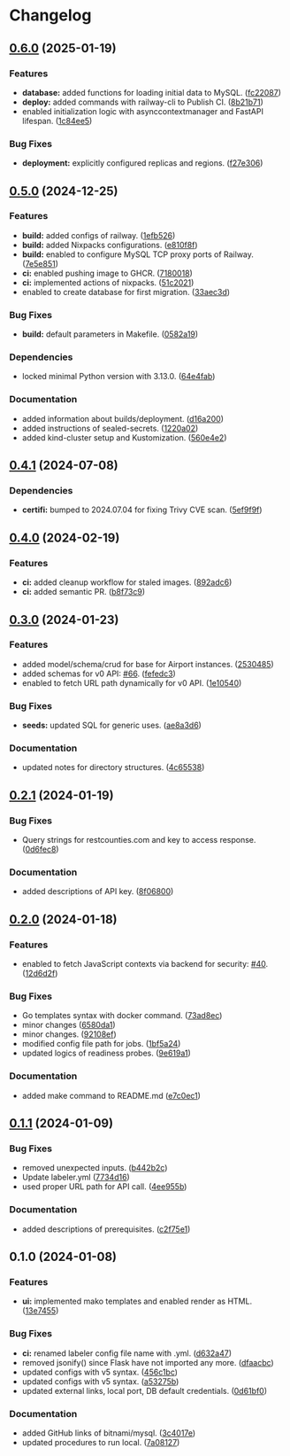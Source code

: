 # Changelog

## [0.6.0](https://github.com/hwakabh/random-travelers/compare/v0.5.0...v0.6.0) (2025-01-19)


### Features

* **database:** added functions for loading initial data to MySQL. ([fc22087](https://github.com/hwakabh/random-travelers/commit/fc220879a8b6d402048e0781d0fa63aa8a19f6cb))
* **deploy:** added commands with railway-cli to Publish CI. ([8b21b71](https://github.com/hwakabh/random-travelers/commit/8b21b71a31c6f3c9dcc9a88a6f4db082447bb4de))
* enabled initialization logic with asynccontextmanager and FastAPI lifespan. ([1c84ee5](https://github.com/hwakabh/random-travelers/commit/1c84ee5144b8c5abf38236e4ae0109ca894c6344))


### Bug Fixes

* **deployment:** explicitly configured replicas and regions. ([f27e306](https://github.com/hwakabh/random-travelers/commit/f27e3063fadd05e4f56c991f3083440587792bb8))

## [0.5.0](https://github.com/hwakabh/random-travelers/compare/v0.4.1...v0.5.0) (2024-12-25)


### Features

* **build:** added configs of railway. ([1efb526](https://github.com/hwakabh/random-travelers/commit/1efb526679b063b9b7da195eff0718fc06d8a05f))
* **build:** added Nixpacks configurations. ([e810f8f](https://github.com/hwakabh/random-travelers/commit/e810f8fa86ec8e870a5095abc5f114da02ca3b6a))
* **build:** enabled to configure MySQL TCP proxy ports of Railway. ([7e5e851](https://github.com/hwakabh/random-travelers/commit/7e5e851757433fd50b31401accb0a21ceafa1ea4))
* **ci:** enabled pushing image to GHCR. ([7180018](https://github.com/hwakabh/random-travelers/commit/7180018f1d4d6e1cb4d61bfdbe92fb0715249acb))
* **ci:** implemented actions of nixpacks. ([51c2021](https://github.com/hwakabh/random-travelers/commit/51c20214ffaf27ebb355907c8cf0c9eff1cabde5))
* enabled to create database for first migration. ([33aec3d](https://github.com/hwakabh/random-travelers/commit/33aec3da0a6be164bd63be4ee617553e306641cf))


### Bug Fixes

* **build:** default parameters in Makefile. ([0582a19](https://github.com/hwakabh/random-travelers/commit/0582a193240128be6d59c01e78f400c7d434c9fb))


### Dependencies

* locked minimal Python version with 3.13.0. ([64e4fab](https://github.com/hwakabh/random-travelers/commit/64e4fab7c152ee11536b10da011106412352ee11))


### Documentation

* added information about builds/deployment. ([d16a200](https://github.com/hwakabh/random-travelers/commit/d16a200a6b7046aad2d3e976c5074ecb5604cfd2))
* added instructions of sealed-secrets. ([1220a02](https://github.com/hwakabh/random-travelers/commit/1220a020739af11c60147edc4c424cc61d78a383))
* added kind-cluster setup and Kustomization. ([560e4e2](https://github.com/hwakabh/random-travelers/commit/560e4e243561449c373eb707421b01ed1e9c7eb4))

## [0.4.1](https://github.com/hwakabh/random-travelers/compare/v0.4.0...v0.4.1) (2024-07-08)


### Dependencies

* **certifi:** bumped to 2024.07.04 for fixing Trivy CVE scan. ([5ef9f9f](https://github.com/hwakabh/random-travelers/commit/5ef9f9fcb03d8702251cd3f8b2e78d3b75717967))

## [0.4.0](https://github.com/hwakabh/random-travelers/compare/v0.3.0...v0.4.0) (2024-02-19)


### Features

* **ci:** added cleanup workflow for staled images. ([892adc6](https://github.com/hwakabh/random-travelers/commit/892adc65bb50eeb6fc120d36bdab5dbac9014901))
* **ci:** added semantic PR. ([b8f73c9](https://github.com/hwakabh/random-travelers/commit/b8f73c9734897e205c76233e2f145082b529085a))

## [0.3.0](https://github.com/hwakabh/random-travelers/compare/v0.2.1...v0.3.0) (2024-01-23)


### Features

* added model/schema/crud for base for Airport instances. ([2530485](https://github.com/hwakabh/random-travelers/commit/2530485438624c46ff9594bca38e50ba65d612d0))
* added schemas for v0 API: [#66](https://github.com/hwakabh/random-travelers/issues/66). ([fefedc3](https://github.com/hwakabh/random-travelers/commit/fefedc3a423a4cbb090500ed0f0a613319bfe811))
* enabled to fetch URL path dynamically for v0 API. ([1e10540](https://github.com/hwakabh/random-travelers/commit/1e10540be102a0c2b42867ab473e6ecb76f9a80c))


### Bug Fixes

* **seeds:** updated SQL for generic uses. ([ae8a3d6](https://github.com/hwakabh/random-travelers/commit/ae8a3d63f5768f2bdf869943271188dce48b69ac))


### Documentation

* updated notes for directory structures. ([4c65538](https://github.com/hwakabh/random-travelers/commit/4c655384f9a2509bd7949a1776fe3b2f0384b509))

## [0.2.1](https://github.com/hwakabh/random-travelers/compare/v0.2.0...v0.2.1) (2024-01-19)


### Bug Fixes

* Query strings for restcounties.com and key to access response. ([0d6fec8](https://github.com/hwakabh/random-travelers/commit/0d6fec8f3530fac4400a47e3ac725561e00a3053))


### Documentation

* added descriptions of API key. ([8f06800](https://github.com/hwakabh/random-travelers/commit/8f06800b64597d7d7b326e251addbdcd091b8902))

## [0.2.0](https://github.com/hwakabh/random-travelers/compare/v0.1.1...v0.2.0) (2024-01-18)


### Features

* enabled to fetch JavaScript contexts via backend for security: [#40](https://github.com/hwakabh/random-travelers/issues/40). ([12d6d2f](https://github.com/hwakabh/random-travelers/commit/12d6d2f762431ad73736138f6034a75364f3627c))


### Bug Fixes

* Go templates syntax with docker command. ([73ad8ec](https://github.com/hwakabh/random-travelers/commit/73ad8eca4d1390ac958cfda8ffd4e05d6f23cfd5))
* minor changes ([6580da1](https://github.com/hwakabh/random-travelers/commit/6580da1a9f0c07344612e4651e8e30f323934291))
* minor changes. ([92108ef](https://github.com/hwakabh/random-travelers/commit/92108ef78a5b295852ca12546caea3bc63ee9e54))
* modified config file path for jobs. ([1bf5a24](https://github.com/hwakabh/random-travelers/commit/1bf5a24d6f080c5fb01b5278588fa9bef8cd64c9))
* updated logics of readiness probes. ([9e619a1](https://github.com/hwakabh/random-travelers/commit/9e619a19ca09382710586af1a495d91e55dff1d3))


### Documentation

* added make command to README.md ([e7c0ec1](https://github.com/hwakabh/random-travelers/commit/e7c0ec1486e865c6c8a3ca68cda5482be47e7bb5))

## [0.1.1](https://github.com/hwakabh/random-travelers/compare/v0.1.0...v0.1.1) (2024-01-09)


### Bug Fixes

* removed unexpected inputs. ([b442b2c](https://github.com/hwakabh/random-travelers/commit/b442b2c86c8c68ca82718063d4003bfe46ab4c05))
* Update labeler.yml ([7734d16](https://github.com/hwakabh/random-travelers/commit/7734d16e689b4f4eff50aaecd78a238f9dec6b4b))
* used proper URL path for API call. ([4ee955b](https://github.com/hwakabh/random-travelers/commit/4ee955b3e1c43f59154917386103badde36ca3f7))


### Documentation

* added descriptions of prerequisites. ([c2f75e1](https://github.com/hwakabh/random-travelers/commit/c2f75e1a67fd7d1340c10b1a0722b217295f842f))

## 0.1.0 (2024-01-08)


### Features

* **ui:** implemented mako templates and enabled render as HTML. ([13e7455](https://github.com/hwakabh/random-travelers/commit/13e745538a789bc3aed39458c173f0365ae55271))


### Bug Fixes

* **ci:** renamed labeler config file name with .yml. ([d632a47](https://github.com/hwakabh/random-travelers/commit/d632a47fe2badf675d5e19fc577623caf65824b0))
* removed jsonify() since Flask have not imported any more. ([dfaacbc](https://github.com/hwakabh/random-travelers/commit/dfaacbc28ae4a0c844ecf73247a79cf4e701411c))
* updated configs with v5 syntax. ([456c1bc](https://github.com/hwakabh/random-travelers/commit/456c1bcdd43c5f6e6980f10fcb64c22feca6de6c))
* updated configs with v5 syntax. ([a53275b](https://github.com/hwakabh/random-travelers/commit/a53275b829b077f77a058f140da74a81fad5e1a1))
* updated external links, local port, DB default credentials. ([0d61bf0](https://github.com/hwakabh/random-travelers/commit/0d61bf0df951363d33f617dddbd8b4462cddd319))


### Documentation

* added GitHub links of bitnami/mysql. ([3c4017e](https://github.com/hwakabh/random-travelers/commit/3c4017e30723028454081dcdc3816f273c87a9f9))
* updated procedures to run local. ([7a08127](https://github.com/hwakabh/random-travelers/commit/7a0812750537b772206b2fd9a5962ed6b9ab2ef3))
